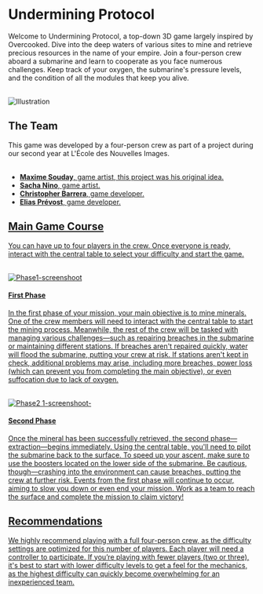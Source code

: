 <h1>Undermining Protocol</h1>
Welcome to Undermining Protocol, a top-down 3D game largely inspired by Overcooked. Dive into the deep waters of various sites to mine and retrieve precious resources in the name of your empire.
Join a four-person crew aboard a submarine and learn to cooperate as you face numerous challenges. Keep track of your oxygen, the submarine's pressure levels, and the condition of all the modules that keep you alive.<br><br/>

![Illustration](https://github.com/user-attachments/assets/bbea6902-0cda-42d3-ace4-d4aae85e2236)

<h2>The Team</h2>
This game was developed by a four-person crew as part of a project during our second year at L'École des Nouvelles Images.<br><br/>

- <b><a href="https://github.com/melkiodes" target="_blank">Maxime Souday</b>, game artist, this project was his original idea.
- <b><a href="https://github.com/Tartacule" target="_blank">Sacha Nino</b>, game artist.
- <b><a href="https://github.com/SCLKskellka" target="_blank">Christopher Barrera</b>, game developer.
- <b><a href="https://github.com/Elias-Pr" target="_blank">Elias Prévost</b>, game developer.

<h2>Main Game Course</h2>
You can have up to four players in the crew. Once everyone is ready, interact with the central table to select your difficulty and start the game.<br><br/>

![Phase1-screenshoot](https://github.com/user-attachments/assets/debb84c3-8473-4c31-8c55-a70497f1eb1a)

<h4>First Phase</h4>
In the first phase of your mission, your main objective is to mine minerals. One of the crew members will need to interact with the central table to start the mining process. Meanwhile, the rest of the crew will be tasked with managing various challenges—such as repairing breaches in the submarine or maintaining different stations.
If breaches aren't repaired quickly, water will flood the submarine, putting your crew at risk. If stations aren't kept in check, additional problems may arise, including more breaches, power loss (which can prevent you from completing the main objective), or even suffocation due to lack of oxygen.<br><br/>

![Phase2 1-screenshoot-](https://github.com/user-attachments/assets/e2c9be82-b456-4e7e-a132-23e8a7067d7d)

<h4>Second Phase</h4>
Once the mineral has been successfully retrieved, the second phase—extraction—begins immediately. Using the central table, you'll need to pilot the submarine back to the surface.
To speed up your ascent, make sure to use the boosters located on the lower side of the submarine. Be cautious, though—crashing into the environment can cause breaches, putting the crew at further risk. Events from the first phase will continue to occur, aiming to slow you down or even end your mission. Work as a team to reach the surface and complete the mission to claim victory!
<h2>Recommendations</h2>
We highly recommend playing with a full four-person crew, as the difficulty settings are optimized for this number of players. Each player will need a controller to participate.
If you’re playing with fewer players (two or three), it's best to start with lower difficulty levels to get a feel for the mechanics, as the highest difficulty can quickly become overwhelming for an inexperienced team.
